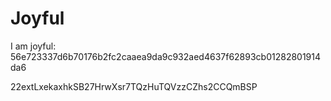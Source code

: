 # Joyful

I am joyful: 56e723337d6b70176b2fc2caaea9da9c932aed4637f62893cb01282801914da6


22extLxekaxhkSB27HrwXsr7TQzHuTQVzzCZhs2CCQmBSP